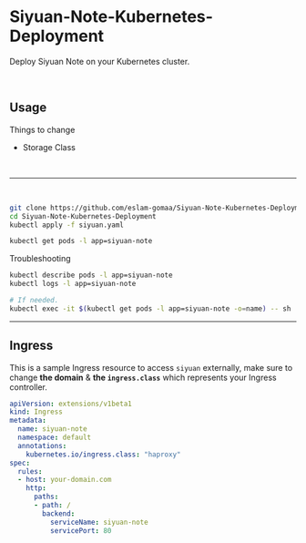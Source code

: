 # Siyuan-Note-Kubernetes-Deployment
Deploy Siyuan Note on your Kubernetes cluster.

<br>

## Usage

Things to change
* Storage Class

<br>

---

<br>

```bash
git clone https://github.com/eslam-gomaa/Siyuan-Note-Kubernetes-Deployment.git
cd Siyuan-Note-Kubernetes-Deployment
kubectl apply -f siyuan.yaml
```

```bash
kubectl get pods -l app=siyuan-note
```

Troubleshooting
```bash
kubectl describe pods -l app=siyuan-note
kubectl logs -l app=siyuan-note

# If needed.
kubectl exec -it $(kubectl get pods -l app=siyuan-note -o=name) -- sh
```



---

##  Ingress

This is a sample Ingress resource to access `siyuan` externally, make sure to change **the domain** & **the `ingress.class`** which represents your Ingress controller.

```yaml
apiVersion: extensions/v1beta1
kind: Ingress
metadata:
  name: siyuan-note
  namespace: default
  annotations:
    kubernetes.io/ingress.class: "haproxy"
spec:
  rules:
  - host: your-domain.com
    http:
      paths:
      - path: /
        backend:
          serviceName: siyuan-note
          servicePort: 80
```
